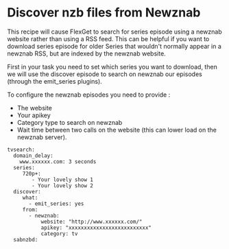 # Discover nzb files from Newznab
This recipe will cause FlexGet to search for series episode using a newznab website rather than using a RSS feed. This can be helpful if you want to download series episode for older Series that wouldn't normally appear in a newznab RSS, but are indexed by the newznab website.

First in your task you need to set which series you want to download, then we will use the discover episode to search on newznab our episodes (through the emit_series plugins).


To configure the newznab episodes you need to provide :
- The website
- Your apikey
- Category type to search on newznab
- Wait time between two calls on the website (this can lower load on the newznab server).

```
tvsearch:
  domain_delay:
    www.xxxxxx.com: 3 seconds
  series:
     720p+:
        - Your lovely show 1
        - Your lovely show 2
  discover:
     what:
       - emit_series: yes
     from:
       - newznab:
           website: "http://www.xxxxxx.com/"
           apikey: "xxxxxxxxxxxxxxxxxxxxxxxxxx"
           category: tv
  sabnzbd:

```